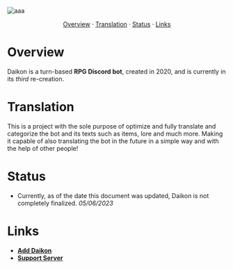 ![aaa](https://cdn.discordapp.com/attachments/1104964856110649375/1115115106301399130/20230605_000853.png)

<p align="center">
  <a href="#overview">Overview</a>
  ·
  <a href="#translation">Translation</a>
  ·
  <a href="#status">Status</a>
  ·
  <a href="#links">Links</a>
</p>

# Overview

Daikon is a turn-based **RPG Discord bot**, created in 2020, and is currently in its *third* re-creation.

# Translation
This is a project with the sole purpose of optimize and fully translate and categorize the bot and its texts such as items, lore and much more.
Making it capable of also translating the bot in the future in a simple way and with the help of other people!

# Status
- Currently, as of the date this document was updated, Daikon is not completely finalized.
*05/06/2023*

# Links
- **[Add Daikon]()**
- **[Support Server](https://discord.gg/)**

